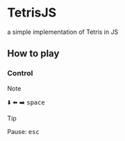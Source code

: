 # TetrisJS

a simple implementation of Tetris in JS

## How to play

### Control

> [!NOTE]  
> :arrow_down: :arrow_left: :arrow_right: <kbd>space</kbd>

> [!TIP]
> Pause: <kbd>esc</kbd>

